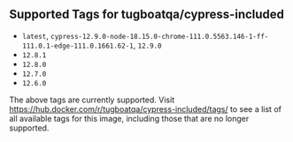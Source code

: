 ## Supported Tags for tugboatqa/cypress-included

* `latest`, `cypress-12.9.0-node-18.15.0-chrome-111.0.5563.146-1-ff-111.0.1-edge-111.0.1661.62-1`, `12.9.0`
* `12.8.1`
* `12.8.0`
* `12.7.0`
* `12.6.0`

The above tags are currently supported. Visit https://hub.docker.com/r/tugboatqa/cypress-included/tags/ to see a list of all available tags for this image, including those that are no longer supported.
